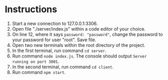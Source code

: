 # Instructions
1. Start a new connection to 127.0.0.1:3306.
2. Open file "./server/index.js" within a code editor of your choice.
3. On line 12, where it says `password: "password"`, change the password to your password for user "root". Save file.
4. Open two new terminals within the root directory of the project.
5. In the first terminal, run command `cd server`.
6. Run command `node index.js`. The console should output `Server running on port 3001`.
7. In the second terminal, run command `cd client`.
8. Run command `npm start`.